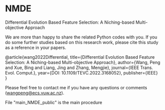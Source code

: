 # NMDE
Differential Evolution Based Feature Selection: A Niching-based Multi-objective Approach

We are more than happy to share the related Python codes with you. If you do some further studies based on this research work, please cite this study as a reference in your papers.

@article{wang2022Differential,
  title={Differential Evolution Based Feature Selection: A Niching-based Multi-objective Approach},
  author={Wang, Peng and Xue, Bing and Liang, Jing and Zhang, Mengjie},
  journal={IEEE Trans. Evol. Comput.},
  year={DOI: 10.1109/TEVC.2022.3168052},
  publisher={IEEE}
}

Please feel free to contact me if you have any questions or comments (wangpeng@ecs.vuw.ac.nz). 

File "main_NMDE_public" is the main procedure
